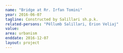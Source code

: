 ```yaml
---
name: "Bridge at Rr. Irfan Tomini"
year: 2016-06-07
tagline: Constructed by Salillari sh.p.k.
related-persons: "Pëllumb Salillari, Erion Veliaj"
value:
area: urbanism
enddate: 2016-12-07
layout: project
---
```

